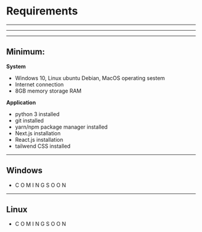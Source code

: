 # Requirements

_____
_____
_____

## Minimum: 
**System**
* Windows 10, Linux ubuntu Debian, MacOS operating sestem
* Internet connection 
* 8GB memory storage RAM

**Application**
* python 3 installed 
* git installed
* yarn/npm package manager installed 
* Next.js installation 
* React.js installation 
* tailwend CSS installed 

_____


## Windows 

* C O M I N G  S O O N

_____
## Linux 

* C O M I N G  S O O N






